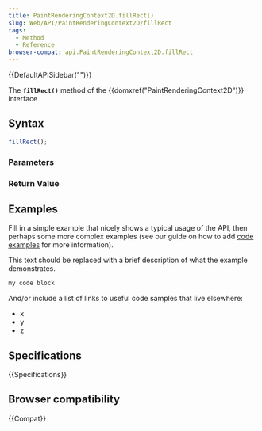 ```yaml
---
title: PaintRenderingContext2D.fillRect()
slug: Web/API/PaintRenderingContext2D/fillRect
tags:
  - Method
  - Reference
browser-compat: api.PaintRenderingContext2D.fillRect
---
```

{{DefaultAPISidebar("")}}

The **`fillRect()`** method of the {{domxref("PaintRenderingContext2D")}} interface 

## Syntax

```js
fillRect();
```

### Parameters



### Return Value



## Examples

Fill in a simple example that nicely shows a typical usage of the API, then perhaps some more complex examples (see our guide on how to add [code examples](/en-US/docs/MDN/Contribute/Structures/Code_examples) for more information).

This text should be replaced with a brief description of what the example demonstrates.

```js
my code block
```

And/or include a list of links to useful code samples that live elsewhere:

*   x
*   y
*   z

## Specifications

{{Specifications}}

## Browser compatibility

{{Compat}}

